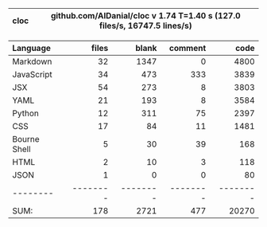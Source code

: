 cloc|github.com/AlDanial/cloc v 1.74  T=1.40 s (127.0 files/s, 16747.5 lines/s)
--- | ---

Language|files|blank|comment|code
:-------|-------:|-------:|-------:|-------:
Markdown|32|1347|0|4800
JavaScript|34|473|333|3839
JSX|54|273|8|3803
YAML|21|193|8|3584
Python|12|311|75|2397
CSS|17|84|11|1481
Bourne Shell|5|30|39|168
HTML|2|10|3|118
JSON|1|0|0|80
--------|--------|--------|--------|--------
SUM:|178|2721|477|20270
